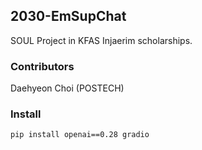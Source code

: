 ## 2030-EmSupChat
SOUL Project in KFAS Injaerim scholarships. 

### Contributors
Daehyeon Choi (POSTECH)

### Install 
```bash 
pip install openai==0.28 gradio
```
